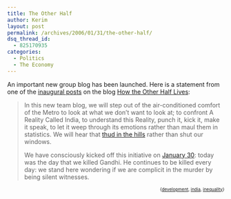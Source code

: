 ```yaml
---
title: The Other Half
author: Kerim
layout: post
permalink: /archives/2006/01/31/the-other-half/
dsq_thread_id:
  - 825170935
categories:
  - Politics
  - The Economy
---
```

An important new group blog has been launched. Here is a statement from one of the <a href="http://www.theotherindia.org/cities/peeping-out-of-the-metro.html" onclick="_gaq.push(['_trackEvent', 'outbound-article', 'http://www.theotherindia.org/cities/peeping-out-of-the-metro.html', 'inaugural posts']);" >inaugural posts</a> on the blog <a href="http://www.theotherindia.org" onclick="_gaq.push(['_trackEvent', 'outbound-article', 'http://www.theotherindia.org', 'How the Other Half Lives']);" >How the Other Half Lives</a>:

> In this new team blog, we will step out of the air-conditioned comfort of the Metro to look at what we don’t want to look at; to confront A Reality Called India, to understand this Reality, punch it, kick it, make it speak, to let it weep through its emotions rather than maul them in statistics. We will hear that <a href="http://www.theotherindia.org/economy/thud-in-the-hills.html" onclick="_gaq.push(['_trackEvent', 'outbound-article', 'http://www.theotherindia.org/economy/thud-in-the-hills.html', 'thud in the hills']);" >thud in the hills</a> rather than shut our windows.
> 
> We have consciously kicked off this initiative on <a href="http://www.theotherindia.org/icons/remembering-gandhi.html" onclick="_gaq.push(['_trackEvent', 'outbound-article', 'http://www.theotherindia.org/icons/remembering-gandhi.html', 'January 30']);" >January 30</a>: today was the day that we killed Gandhi. He continues to be killed every day: we stand here wondering if we are complicit in the murder by being silent witnesses. 

<!-- technorati tags start -->

<div style="text-align:right;">
  <span style="font-size:x-small;">{<a href="http://www.technorati.com/tag/development" onclick="_gaq.push(['_trackEvent', 'outbound-article', 'http://www.technorati.com/tag/development', 'development']);"  rel="tag">development</a>, <a href="http://www.technorati.com/tag/india" onclick="_gaq.push(['_trackEvent', 'outbound-article', 'http://www.technorati.com/tag/india', 'india']);"  rel="tag">india</a>, <a href="http://www.technorati.com/tag/inequality" onclick="_gaq.push(['_trackEvent', 'outbound-article', 'http://www.technorati.com/tag/inequality', 'inequality']);"  rel="tag">inequality</a>}</span>


<!-- technorati tags end -->

